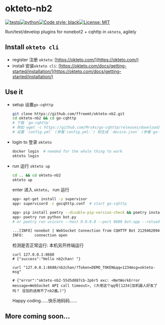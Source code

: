 
# okteto-nb2
[![tests](https://github.com/ffreemt/okteto-nb2/actions/workflows/routine-tests.yml/badge.svg)](https://github.com/ffreemt/okteto-nb2/actions)[![python](https://img.shields.io/static/v1?label=python+&message=3.7.3%2B&color=blue)](https://img.shields.io/static/v1?label=python+&message=3.7%2B&color=blue)[![Code style: black](https://img.shields.io/badge/code%20style-black-000000.svg)](https://github.com/psf/black)[![License: MIT](https://img.shields.io/badge/License-MIT-yellow.svg)](https://opensource.org/licenses/MIT)

Run/test/develop plugins for nonebot2 + cqhttp in `okteto`, agilely

## Install `okteto cli`

*   register 注册 `okteto`: [https://okteto.com/](https://okteto.com/)
*   install 安装`okteto cli`: [https://okteto.com/docs/getting-started/installation/](https://okteto.com/docs/getting-started/installation/)

## Use it
*   setup 设置`go-cqhttp`
    ```bash
    git clone https://github.com/ffreemt/okteto-nb2.git
    cd okteto-nb2 && cd go-cqhttp
    # 下载 `go-cqhttp`
    # 例如 wget -c https://github.com/Mrs4s/go-cqhttp/releases/download/v1.0.0-beta7-fix2/go-cqhttp_linux_amd64.tar.gz && tar fvzx go-cqhttp_linux_amd64.tar.gz go-cqhttp
    # 设置 `config.yml` (参看`config.yml-`) 和生成 `device.json` (参看`go-cqhttp`文档及 https://github.com/Mrs4s/go-cqhttp/blob/master/docs/slider.md）
    ```
*   login to 登录 `okteto`
    ```bash
    docker login  # needed for the whole thing to work
    okteto login
    ```
*   run 运行 `okteto up`
    ```bash
    cd .. && cd okteto-nb2
    okteto up
    ```
    enter 进入 `okteto`， run 运行
    ```bash
    app> apt-get install -y supervisor
    app> supervisord -c gocqhttp.conf  # start go-cqhttp

    app> pip install poetry --disable-pip-version-check && poetry install --no-dev --no-interaction --no-ansi  # install packages
    app> poetry run python bot.py
    # or poetry run uvicorn --host 0.0.0.0 --port 8680 bot:app --reload --reload-dir okteto_nb2

    ...[INFO] nonebot | WebSocket Connection from CQHTTP Bot 2129462094 Accepted!
    INFO:     connection open
    ```

    检测是否正常运行: 本机另开终端运行
    ```
    curl 127.0.0.1:8680
    # {"success":"Hello nb2chan! "}

    curl "127.0.0.1:8680/nb2chan/?Token=DEMO_TOKEN&qq=1234msg=okteto-msg"

    # {"error":"okteto-nb2-55d5d887cb-2p6r5 exc: <NetWorkError message=WebSocket API call timeout>, (大佬这个qq号[1234]加机器人好友了吗？ 没加的话用不了nb2酱。)"}
    ```

    Happy coding……快乐地码码……

## More coming soon...